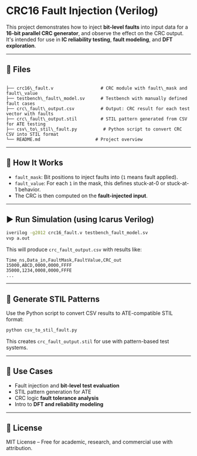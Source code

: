 #  CRC16 Fault Injection (Verilog)

This project demonstrates how to inject **bit-level faults** into input data for a **16-bit parallel CRC generator**, and observe the effect on the CRC output. It's intended for use in **IC reliability testing**, **fault modeling**, and **DFT exploration**.

---

## 📁 Files

```

├── crc16\_fault.v                  # CRC module with fault\_mask and fault\_value
├── testbench\_fault\_model.sv      # Testbench with manually defined fault cases
├── crc\_fault\_output.csv          # Output: CRC result for each test vector with faults
├── crc\_fault\_output.stil         # STIL pattern generated from CSV for ATE testing
├── csv\_to\_stil\_fault.py          # Python script to convert CRC CSV into STIL format
└── README.md                     # Project overview

````

---

## 📐 How It Works

- `fault_mask`: Bit positions to inject faults into (`1` means fault applied).
- `fault_value`: For each `1` in the mask, this defines stuck-at-0 or stuck-at-1 behavior.
- The CRC is then computed on the **fault-injected input**.

---

## ▶️ Run Simulation (using Icarus Verilog)

```bash
iverilog -g2012 crc16_fault.v testbench_fault_model.sv
vvp a.out
````

This will produce `crc_fault_output.csv` with results like:

```
Time_ns,Data_in,FaultMask,FaultValue,CRC_out
15000,ABCD,0000,0000,FFFF
35000,1234,0008,0000,FFFE
...
```

---

## 🧪 Generate STIL Patterns

Use the Python script to convert CSV results to ATE-compatible STIL format:

```bash
python csv_to_stil_fault.py
```

This creates `crc_fault_output.stil` for use with pattern-based test systems.

---

## 🎯 Use Cases

* Fault injection and **bit-level test evaluation**
* STIL pattern generation for ATE
* CRC logic **fault tolerance analysis**
* Intro to **DFT and reliability modeling**

---

## 📄 License

MIT License – Free for academic, research, and commercial use with attribution.

